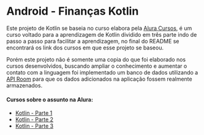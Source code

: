 # Android - Finanças Kotlin

Este projeto de Kotlin se baseia no curso elabora pela [Alura Cursos](https://www.alura.com.br/), é um curso voltado para a aprendizagem 
de Kotlin dividido em três parte indo de passo a passo para facilitar a aprendizagem, no final do README se encontrará os link dos cursos
em que esse projeto se baseou.

Porém este projeto não é somente uma copia do que foi elaborado nos cursos desenvolvidos, buscando ampliar o conhecimento e aumentar o 
contato com a linguagem foi implementado um banco de dados utilizando a [API Room](https://developer.android.com/jetpack/androidx/releases/room) para que os dados adicionados na aplicação fossem realmente armazenados.

#### Cursos sobre o assunto na Alura:
- [Kotlin - Parte 1](https://www.alura.com.br/curso-online-android-com-kotlin-parte-1)
- [Kotlin - Parte 2](https://www.alura.com.br/curso-online-android-com-kotlin-parte-2)
- [Kotlin - Parte 3](https://www.alura.com.br/curso-online-android-kotlin-parte-3)

